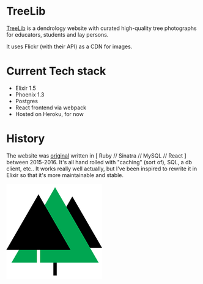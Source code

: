 # TreeLib 

[TreeLib](http://treelib.ca) is a dendrology website with curated high-quality tree photographs for educators, students and lay persons. 

It uses Flickr (with their API) as a CDN for images.

# Current Tech stack

* Elixir 1.5
* Phoenix 1.3 
* Postgres 
* React frontend via webpack
* Hosted on Heroku, for now

# History

The website was [original](https://github.com/nbw/treelib) written in [ Ruby // Sinatra // MySQL // React ] between 2015-2016. It's all hand rolled with "caching" (sort of), SQL, a db client, etc.. It works really well actually, but I've been inspired to rewrite it in Elixir so that it's more maintainable and stable. 

![treelib](assets/assets/images/logo.png)

